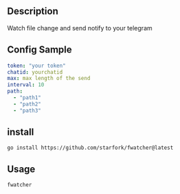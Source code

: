 ## Description
Watch file change and send notify to your telegram

## Config Sample 

```yaml
token: "your token"
chatid: yourchatid
max: max length of the send
interval: 10
path:
  - "path1"
  - "path2"
  - "path3"
```

## install

```
go install https://github.com/starfork/fwatcher@latest
```

## Usage
```
fwatcher 
```

